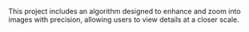 This project includes an algorithm designed to enhance and zoom into images with precision, allowing users to view details at a closer scale.
